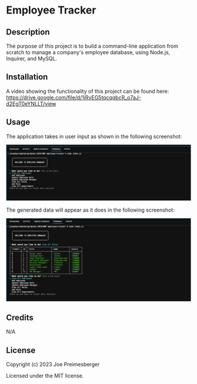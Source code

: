 # Employee Tracker

## Description

The purpose of this project is to build a command-line application from scratch to manage a company's employee database, using Node.js, Inquirer, and MySQL.

## Installation

A video showing the functionality of this project can be found here: https://drive.google.com/file/d/1jRvEG5tqcqqbcR_o7aJ-d2EgT0eYNLLT/view

## Usage

The application takes in user input as shown in the following screenshot:

![Inquirer Prompts](assets/images/screenshot-prompts.png)

The generated data will appear as it does in the following screenshot:

![Generated Table](assets/images/screenshot-results.png)

## Credits

N/A

## License

Copyright (c) 2023 Joe Preimesberger

Licensed under the MIT license.